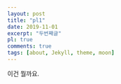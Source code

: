 ```yaml
---
layout: post
title: "pl1"
date: 2019-11-01
excerpt: "두번째글"
pl: true
comments: true
tags: [about, Jekyll, theme, moon]
---
```

이건 뭘까요.